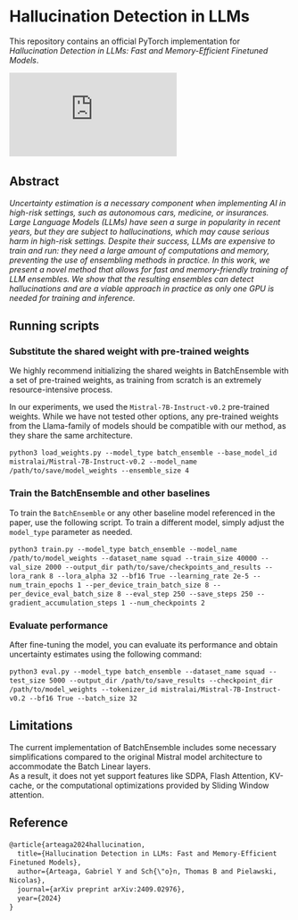 # Hallucination Detection in LLMs
This repository contains an official PyTorch implementation for *Hallucination Detection in LLMs: Fast and Memory-Efficient Finetuned Models*.

![Overview of the method](https://github.com/Gabriel-Arteaga/LLM-Ensemble/blob/main/assets/figure_1.pdf)

## Abstract
*Uncertainty estimation is a necessary component when implementing AI in high-risk settings, such as autonomous cars, medicine, or insurances. Large Language Models (LLMs) have seen a surge in popularity in recent years, but they are subject to hallucinations, which may cause serious harm in high-risk settings. Despite their success, LLMs are expensive to train and run: they need a large amount of computations and memory, preventing the use of ensembling methods in practice. In this work, we present a novel method that allows for fast and memory-friendly training of LLM ensembles. We show that the resulting ensembles can detect hallucinations and are a viable approach in practice as only one GPU is needed for training and inference.*

## Running scripts
### Substitute the shared weight with pre-trained weights
We highly recommend initializing the shared weights in BatchEnsemble with a set of pre-trained weights, as training from scratch is an extremely resource-intensive process.

In our experiments, we used the `Mistral-7B-Instruct-v0.2` pre-trained weights. While we have not tested other options, any pre-trained weights from the Llama-family of models should be compatible with our method, as they share the same architecture.
```
python3 load_weights.py --model_type batch_ensemble --base_model_id mistralai/Mistral-7B-Instruct-v0.2 --model_name /path/to/save/model_weights --ensemble_size 4
```
### Train the BatchEnsemble and other baselines
To train the `BatchEnsemble` or any other baseline model referenced in the paper, use the following script. To train a different model, simply adjust the `model_type` parameter as needed.
```
python3 train.py --model_type batch_ensemble --model_name /path/to/model_weights --dataset_name squad --train_size 40000 --val_size 2000 --output_dir path/to/save/checkpoints_and_results --lora_rank 8 --lora_alpha 32 --bf16 True --learning_rate 2e-5 --num_train_epochs 1 --per_device_train_batch_size 8 --per_device_eval_batch_size 8 --eval_step 250 --save_steps 250 --gradient_accumulation_steps 1 --num_checkpoints 2
```
### Evaluate performance
After fine-tuning the model, you can evaluate its performance and obtain uncertainty estimates using the following command:
```
python3 eval.py --model_type batch_ensemble --dataset_name squad --test_size 5000 --output_dir /path/to/save_results --checkpoint_dir /path/to/model_weights --tokenizer_id mistralai/Mistral-7B-Instruct-v0.2 --bf16 True --batch_size 32
```
## Limitations
The current implementation of BatchEnsemble includes some necessary simplifications compared to the original Mistral model architecture to accommodate the Batch Linear layers.  
As a result, it does not yet support features like SDPA, Flash Attention, KV-cache, or the computational optimizations provided by Sliding Window attention.
## Reference
```
@article{arteaga2024hallucination,
  title={Hallucination Detection in LLMs: Fast and Memory-Efficient Finetuned Models},
  author={Arteaga, Gabriel Y and Sch{\"o}n, Thomas B and Pielawski, Nicolas},
  journal={arXiv preprint arXiv:2409.02976},
  year={2024}
}
```
